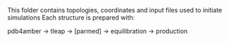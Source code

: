 This folder contains topologies, coordinates and input files used to initiate simulations
Each structure is prepared with:

 pdb4amber -> tleap -> [parmed] -> equilibration -> production
